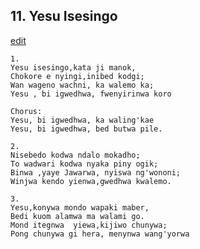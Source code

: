 
## 11.  Yesu Isesingo
[edit](https://docs.google.com/document/d/1for24gSv01A3OSOSglRKB0c9MNMcexR3/edit?mode=html)



    1.
    Yesu isesingo,kata ji manok,
    Chokore e nyingi,inibed kodgi;
    Wan wageno wachni, ka walemo ka;
    Yesu , bi igwedhwa, fwenyirinwa koro

    Chorus: 
    Yesu, bi igwedhwa, ka waling'kae
    Yesu, bi igwedhwa, bed butwa pile.

    2.
    Nisebedo kodwa ndalo mokadho;
    To wadwari kodwa nyaka piny ogik;
    Binwa ,yaye Jawarwa, nyiswa ng'wononi;
    Winjwa kendo yienwa,gwedhwa kwalemo.

    3.
    Yesu,konywa mondo wapaki maber,
    Bedi kuom alamwa ma walami go.
    Mond itegnwa  yiewa,kijiwo chunywa;
    Pong chunywa gi hera, menynwa wang'yorwa
